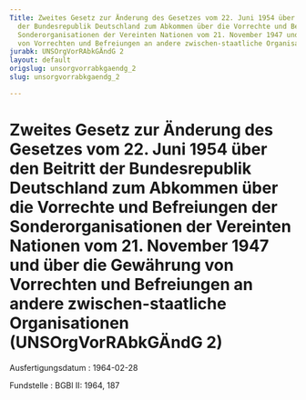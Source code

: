 ```yaml
---
Title: Zweites Gesetz zur Änderung des Gesetzes vom 22. Juni 1954 über den Beitritt
  der Bundesrepublik Deutschland zum Abkommen über die Vorrechte und Befreiungen der
  Sonderorganisationen der Vereinten Nationen vom 21. November 1947 und über die Gewährung
  von Vorrechten und Befreiungen an andere zwischen-staatliche Organisationen
jurabk: UNSOrgVorRAbkGÄndG 2
layout: default
origslug: unsorgvorrabkgaendg_2
slug: unsorgvorrabkgaendg_2

---
```


# Zweites Gesetz zur Änderung des Gesetzes vom 22. Juni 1954 über den Beitritt der Bundesrepublik Deutschland zum Abkommen über die Vorrechte und Befreiungen der Sonderorganisationen der Vereinten Nationen vom 21. November 1947 und über die Gewährung von Vorrechten und Befreiungen an andere zwischen-staatliche Organisationen (UNSOrgVorRAbkGÄndG 2)

Ausfertigungsdatum
:   1964-02-28

Fundstelle
:   BGBl II: 1964, 187

